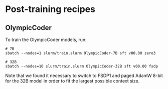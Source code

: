 # Post-training recipes

## OlympicCoder

To train the OlympicCoder models, run:

```
# 7B
sbatch --nodes=1 slurm/train.slurm OlympicCoder-7B sft v00.00 zero3

# 32B
sbatch --nodes=16 slurm/train.slurm OlympicCoder-32B sft v00.00 fsdp
```

Note that we found it necessary to switch to FSDP1 and paged AdamW 8-bit for the 32B model in order to fit the largest possible context size.
